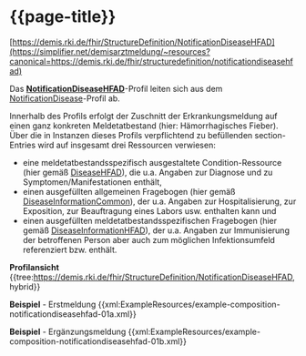 # {{page-title}}
[https://demis.rki.de/fhir/StructureDefinition/NotificationDiseaseHFAD](https://simplifier.net/demisarztmeldung/~resources?canonical=https://demis.rki.de/fhir/structuredefinition/notificationdiseasehfad)

Das **[NotificationDiseaseHFAD](https://simplifier.net/demisarztmeldung/~resources?canonical=https://demis.rki.de/fhir/structuredefinition/notificationdiseasehfad)**-Profil leiten sich aus dem [NotificationDisease](https://simplifier.net/demisarztmeldung/~resources?canonical=https://demis.rki.de/fhir/structuredefinition/notificationdisease)-Profil ab.

Innerhalb des Profils erfolgt der Zuschnitt der Erkrankungsmeldung auf einen ganz konkreten Meldetatbestand (hier: Hämorrhagisches Fieber). Über die in Instanzen dieses Profils verpflichtend zu befüllenden section-Entries wird auf insgesamt drei Ressourcen verwiesen:

- eine meldetatbestandsspezifisch ausgestaltete Condition-Ressource (hier gemäß [DiseaseHFAD](https://simplifier.net/demisarztmeldung/~resources?canonical=https://demis.rki.de/fhir/structuredefinition/diseasehfad)), die u.a. Angaben zur Diagnose und zu Symptomen/Manifestationen enthält,
- einen ausgefüllten allgemeinen Fragebogen (hier gemäß [DiseaseInformationCommon](https://simplifier.net/demisarztmeldung/~resources?canonical=https://demis.rki.de/fhir/structuredefinition/diseaseinformationcommon)), der u.a. Angaben zur Hospitalisierung, zur Exposition, zur Beauftragung eines Labors usw. enthalten kann und
- einen ausgefüllten meldetatbestandsspezifischen Fragebogen (hier gemäß [DiseaseInformationHFAD](https://simplifier.net/demisarztmeldung/~resources?canonical=https://demis.rki.de/fhir/structuredefinition/diseaseinformationhfad&category=Profile&sortBy=RankScore_desc)), der u.a. Angaben zur Immunisierung der betroffenen Person aber auch zum möglichen Infektionsumfeld referenziert bzw. enthält.

**Profilansicht**
{{tree:https://demis.rki.de/fhir/StructureDefinition/NotificationDiseaseHFAD, hybrid}}

**Beispiel** - Erstmeldung
{{xml:ExampleResources/example-composition-notificationdiseasehfad-01a.xml}}

**Beispiel** - Ergänzungsmeldung
{{xml:ExampleResources/example-composition-notificationdiseasehfad-01b.xml}}

